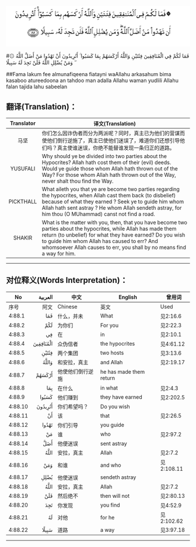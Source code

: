 ![004:088](images/004_088.gif)

#۞ فَمَا لَكُمْ فِي الْمُنَافِقِينَ فِئَتَيْنِ وَاللَّهُ أَرْكَسَهُمْ بِمَا كَسَبُوا ۚ أَتُرِيدُونَ أَنْ تَهْدُوا مَنْ أَضَلَّ اللَّهُ ۖ وَمَنْ يُضْلِلِ اللَّهُ فَلَنْ تَجِدَ لَهُ سَبِيلًا 

##Fama lakum fee almunafiqeena fiatayni waAllahu arkasahum bima kasaboo atureedoona an tahdoo man adalla Allahu waman yudlili Allahu falan tajida lahu sabeelan 

## 翻译(Translation)：

| Translator | 译文(Translation)                                            |
| :--------: | ------------------------------------------------------------ |
|    马坚    | 你们怎么因诈伪者而分为两派呢？同时，真主已为他们的营谋而使他们倒行逆施了，真主已使他们迷误了，难道你们还想引导他们吗？真主使谁迷误，你绝不能替谁发现一条归正的道路。 |
|  YUSUFALI  | Why should ye be divided into two parties about the Hypocrites? Allah hath cost them of their (evil) deeds. Would ye guide those whom Allah hath thrown out of the Way? For those whom Allah hath thrown out of the Way, never shalt thou find the Way. |
| PICKTHALL  | What aileth you that ye are become two parties regarding the hypocrites, when Allah cast them back (to disbelief) because of what they earned ? Seek ye to guide him whom Allah hath sent astray ? He whom Allah sendeth astray, for him thou (O MUhammad) canst not find a road. |
|   SHAKIR   | What is the matter with you, then, that you have become two parties about the hypocrites, while Allah has made them return (to unbelief) for what they have earned? Do you wish to guide him whom Allah has caused to err? And whomsoever Allah causes to err, you shall by no means find a way for him. |

---

## 对位释义(Words Interpretation)：

| No   | العربية | 中文    | English | 曾用词 |
| ---- | ------: | ------- | ------- | ------ |
| 序号 |    阿文 | Chinese | 英文    | Used   |
| 4:88.1  | فَمَا       | 什么，并未       | What                    | 见2:16.6   |
| 4:88.2  | لَكُمْ       | 为你们           | For you                 | 见2:22.3   |
| 4:88.3  | فِي        | 在               | in                      | 见2:10.1   |
| 4:88.4  | الْمُنَافِقِينَ | 众伪信者         | the hypocrites          | 见4:61.12  |
| 4:88.5  | فِئَتَيْنِ     | 两个集团         | two hosts               | 见3:13.6   |
| 4:88.6  | وَاللَّهُ     | 和安拉，真主     | and Allah               | 见2:19.17  |
| 4:88.7  | أَرْكَسَهُمْ    | 他使他们倒行逆施 | he has made them return |            |
| 4:88.8  | بِمَا       | 在什么           | in what                 | 见2:4.3    |
| 4:88.9  | كَسَبُوا     | 他们赚到         | they have earned        | 见2:202.5  |
| 4:88.10 | أَتُرِيدُونَ   | 你们希望吗？     | Do you wish             |            |
| 4:88.11 | أَنْ        | 该               | that                    | 见2:26.5   |
| 4:88.12 | تَهْدُوا     | 你们引导         | you guide               |            |
| 4:88.13 | مَنْ        | 谁               | who                     | 见2:97.2   |
| 4:88.14 | أَضَلَّ       | 他便迷误         | sent astray             |            |
| 4:88.15 | اللَّهُ      | 安拉，真主       | Allah                   | 见2:7.2 |
| 4:88.16 | وَمَنْ       | 和谁             | and who                 | 见2:108.11 |
| 4:88.17 | يُضْلِلِ      | 他使迷误         | sendeth astray          |            |
| 4:88.18 | اللَّهُ      | 安拉，真主       | Allah                   | 见2:7.2 |
| 4:88.19 | فَلَنْ       | 然后绝不         | then will not           | 见2:80.13  |
| 4:88.20 | تَجِدَ       | 你发现           | you find                | 见4:52.9   |
| 4:88.21 | لَهُ        | 对他             | for he                  | 见2:102.62 |
| 4:88.22 | سَبِيلًا     | 道路             | a way                   | 见3:97.18  |

---
